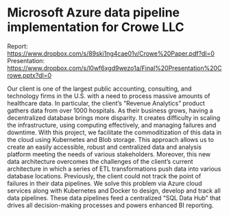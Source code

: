 # Microsoft Azure data pipeline implementation for Crowe LLC

Report: https://www.dropbox.com/s/89ski1ng4cae01v/Crowe%20Paper.pdf?dl=0 <br>
Presentation: https://www.dropbox.com/s/l0wf6xgd9wezo1a/Final%20Presentation%20Crowe.pptx?dl=0

Our client is one of the largest public accounting, consulting, and technology firms in the U.S. with a need to process massive amounts of healthcare data. In particular, the client’s “Revenue Analytics” product gathers data from over 1000 hospitals. As their business grows, having a decentralized database brings more disparity. It creates difficulty in scaling the infrastructure, using computing effectively, and managing failures and downtime. With this project, we facilitate the commoditization of this data in the cloud using Kubernetes and Blob storage. This approach allows us to create an easily accessible, robust and centralized data and analysis platform meeting the needs of various stakeholders. Moreover, this new data architecture overcomes the challenges of the client’s current architecture in which a series of ETL transformations push data into various database locations. Previously, the client could not track the point of failures in their data pipelines. We solve this problem via Azure cloud services along with Kubernetes and Docker to design, develop and track all data pipelines. These data pipelines feed a centralized “SQL Data Hub” that drives all decision-making processes and powers enhanced BI reporting.
